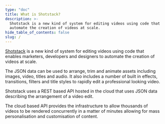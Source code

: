 ```yaml
---
type: "doc"
title: What is Shotstack?
description: >-
  Shotstack is a new kind of system for editing videos using code that enables marketers, developers and designers to 
  automate the creation of videos at scale.
hide_table_of_contents: false
slug: /
---
```


[Shotstack](https://shotstack.io/) is a new kind of system for editing videos using code that enables marketers,
developers and designers to automate the creation of videos at scale.

The JSON data can be used to arrange, trim and animate assets including images, video, titles and audio. It also
includes a number of built in effects, transitions, filters and title styles to rapidly edit a professional looking
video.

Shotstack uses a REST based API hosted in the cloud that uses JSON data describing the arrangement of a video edit.

The cloud based API provides the infrastructure to allow thousands of videos to be rendered concurrently in a matter of
minutes allowing for mass personalisation and customisation of content.
